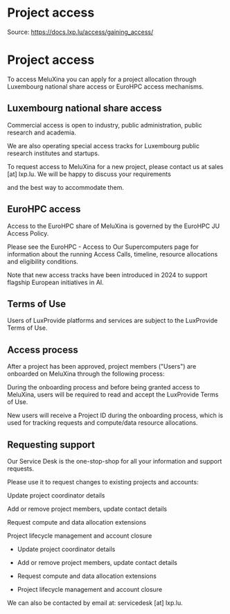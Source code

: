# Project access

Source: https://docs.lxp.lu/access/gaining_access/

# Project access

To access MeluXina you can apply for a project allocation through Luxembourg national share access or EuroHPC access mechanisms.

## Luxembourg national share access

Commercial access is open to industry, public administration, public research and academia.

We are also operating special access tracks for Luxembourg public research institutes and startups.

To request access to MeluXina for a new project, please contact us at sales [at] lxp.lu. We will be happy to discuss your requirements

and the best way to accommodate them.

## EuroHPC access

Access to the EuroHPC share of MeluXina is governed by the EuroHPC JU Access Policy.

Please see the EuroHPC - Access to Our Supercomputers page for information about the running Access Calls, timeline, resource allocations and eligibility conditions.

Note that new access tracks have been introduced in 2024 to support flagship European initiatives in AI.

## Terms of Use

Users of LuxProvide platforms and services are subject to the LuxProvide Terms of Use.

## Access process

After a project has been approved, project members ("Users") are onboarded on MeluXina through the following process:

During the onboarding process and before being granted access to MeluXina, users will be required to read and accept the LuxProvide Terms of Use.

New users will receive a Project ID during the onboarding process, which is used for tracking requests and compute/data resource allocations.

## Requesting support

Our Service Desk is the one-stop-shop for all your information and support requests.

Please use it to request changes to existing projects and accounts:

Update project coordinator details

Add or remove project members, update contact details

Request compute and data allocation extensions

Project lifecycle management and account closure

- Update project coordinator details

- Add or remove project members, update contact details

- Request compute and data allocation extensions

- Project lifecycle management and account closure

We can also be contacted by email at: servicedesk [at] lxp.lu.